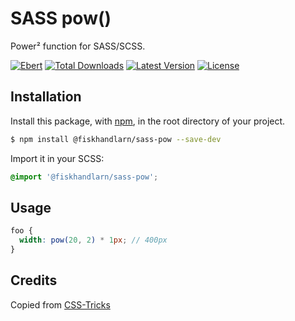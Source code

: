# SASS pow()

Power² function for SASS/SCSS.

[![Ebert](https://ebertapp.io/github/fiskhandlarn/sass-pow.svg)](https://ebertapp.io/github/fiskhandlarn/sass-pow)
[![Total Downloads](https://img.shields.io/npm/dt/@fiskhandlarn/sass-pow.svg)](https://www.npmjs.com/package/@fiskhandlarn/sass-pow)
[![Latest Version](https://img.shields.io/npm/v/@fiskhandlarn/sass-pow.svg)](https://www.npmjs.com/package/@fiskhandlarn/sass-pow?activeTab=versions)
[![License](https://img.shields.io/npm/l/@fiskhandlarn/sass-pow.svg)](https://www.npmjs.com/package/@fiskhandlarn/sass-pow)

## Installation

Install this package, with [npm](https://www.npmjs.com/), in the root directory of your project.

```bash
$ npm install @fiskhandlarn/sass-pow --save-dev
```

Import it in your SCSS:

```scss
@import '@fiskhandlarn/sass-pow';
```

## Usage

```scss
foo {
  width: pow(20, 2) * 1px; // 400px
}
```

## Credits

Copied from [CSS-Tricks](https://css-tricks.com/snippets/sass/power-function/)
